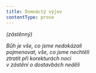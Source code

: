 ```yaml
---
title: Osmnáctý výjev
contentType: prose
---
```


<section>

_(zástěnný)_

_Bůh je vše, co jsme nedokázali  
pojmenovat, vše, co jsme nechtěli  
ztratit při korekturách noci  
v zástění o dostavbách nedělí_

</section>
